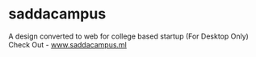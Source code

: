 # saddacampus
A design converted to web for college based startup
(For Desktop Only)
Check Out - www.saddacampus.ml
